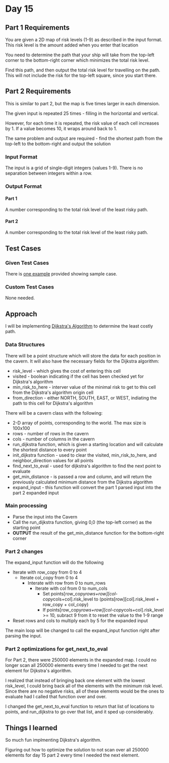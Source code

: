 # Day 15 #

## Part 1 Requirements ##

You are given a 2D map of risk levels (1-9) as described in the input format. This risk level is the amount added when you enter that location

You need to determine the path that your ship will take from the top-left corner to the bottom-right corner which minimizes the total risk level.

Find this path, and then output the total risk level for travelling on the path. This will not include the risk for the top-left square, since you start there.

## Part 2 Requirements ##

This is similar to part 2, but the map is five times larger in each dimension.

The given input is repeated 25 times - filling in the horizontal and vertical.

However, for each time it is repeated, the risk value of each cell increases by 1. If a value becomes 10, it wraps around back to 1.

The same problem and output are required - find the shortest path from the top-left to the bottom-right and output the solution

### Input Format ###

The input is a grid of single-digit integers (values 1-9). There is no separation between integers within a row.

### Output Format ###

#### Part 1 ####

A number corresponding to the total risk level of the least risky path.

#### Part 2 ####

A number corresponding to the total risk level of the least risky path.

## Test Cases ##

### Given Test Cases ###

There is [one example](../data/test_cases/day15_test1.txt) provided showing sample case.

### Custom Test Cases ###

None needed.

## Approach ##

I will be implementing [Dijkstra's Algorithm](https://en.wikipedia.org/wiki/Dijkstra%27s_algorithm) to determine the least costly path.

### Data Structures ###

There will be a point structure which will store the data for each position in the cavern. It will also have the necessary fields for the Dijkstra algorithm:
- risk_level - which gives the cost of entering this cell
- visited - boolean indicating if the cell has been checked yet for Dijkstra's algorithm
- min_risk_to_here - interver value of the minimal risk to get to this cell from the Dijkstra's algorithm origin cell
- from_direction - either NORTH, SOUTH, EAST, or WEST, indiating the path to this cell for Dijkstra's algorithm

There will be a cavern class with the following:
- 2-D array of points, corresponding to the world. The max size is 100x100
- rows - number of rows in the cavern
- cols - number of columns in the cavern
- run_dijkstra function, which is given a starting location and will calculate the shortest distance to every point
- init_dijkstra function - used to clear the visited, min_risk_to_here, and neighbor_direction values for all points
- find_next_to_eval - used for dijkstra's algorithm to find the next point to evaluate
- get_min_distance - is passed a row and column, and will return the previously calculated minimum distance from the Dijkstra algorithm
- expand_input - this function will convert the part 1 parsed input into the part 2 expanded input

### Main processing ###

- Parse the input into the Cavern
- Call the run_dijkstra function, giving 0,0 (the top-left corner) as the starting point
- **OUTPUT** the result of the get_min_distance function for the bottom-right corner

### Part 2 changes ###

The expand_input function will do the following
- Iterate with row_copy from 0 to 4
    - Iterate col_copy from 0 to 4
        - Interate with row from 0 to num_rows
            - Iterate with col from 0 to num_cols
                - Set points[row_copy*rows+row][col-copy*cols+col].risk_level to (points[row][col].risk_level + row_copy + col_copy)
                - If points[row_copy*rows+row][col-copy*cols+col].risk_level >= 10, subract 9 from it to reset the value to the 1-9 range
- Reset rows and cols to multiply each by 5 for the expanded input

The main loop will be changed to call the expand_input function right after parsing the input.

### Part 2 optimizations for get_next_to_eval ###

For Part 2, there were 250000 elements in the expanded map. I could no longer scan all 250000 elements every time I needed to get the next element for Dijkstra's algorithm.

I realized that instead of bringing back one element with the lowest risk_level, I could bring back all of the elements with the minimum risk level. Since there are no negative risks, all of these elements would be the ones to evaluate had I called that function over and over.

I changed the get_next_to_eval function to return that list of locations to points, and run_dijkstra to go over that list, and it sped up considerably.

## Things I learned ##

So much fun implmenting Dijkstra's algorithm.

Figuring out how to optimize the solution to not scan over all 250000 elements for day 15 part 2 every time I needed the next element.
